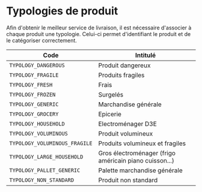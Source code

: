 # Typologies de produit

Afin d'obtenir le meilleur service de livraison, il est nécessaire d'associer à chaque produit une typologie. Celui-ci permet d'identifiant le produit et de le catégoriser correctement. 

Code| Intitulé 
---------|----------
`TYPOLOGY_DANGEROUS`| Produit dangereux
`TYPOLOGY_FRAGILE`| Produits fragiles
`TYPOLOGY_FRESH`| Frais
`TYPOLOGY_FROZEN`| Surgelés
`TYPOLOGY_GENERIC`| Marchandise générale
`TYPOLOGY_GROCERY`| Epicerie
`TYPOLOGY_HOUSEHOLD`| Electroménager D3E
`TYPOLOGY_VOLUMINOUS`| Produit volumineux
`TYPOLOGY_VOLUMINOUS_FRAGILE`| Produits volumineux et fragiles
`TYPOLOGY_LARGE_HOUSEHOLD`| Gros électroménager (frigo américain piano cuisson...)
`TYPOLOGY_PALLET_GENERIC`| Palette marchandise générale
`TYPOLOGY_NON_STANDARD`| Produit non standard